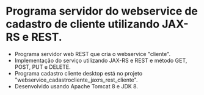 # Programa servidor do webservice de cadastro de cliente utilizando JAX-RS e REST.

- Programa servidor web REST que cria o webservice "cliente".
- Implementação do serviço utilizando JAX-RS e REST e método GET, POST, PUT e DELETE.
- Programa cadastro cliente desktop está no projeto "webservice_cadastrocliente_jaxrs_rest_cliente".
- Desenvolvido usando Apache Tomcat 8 e JDK 8.
